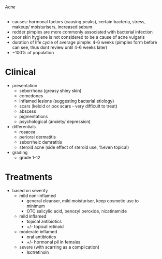 ###### Acne
- causes: hormonal factors (causing peaks), certain bacteria, stress, makeup/ moisturisers, increased sebum
- redder pimples are more commonly associated with bacterial infection
- poor skin hygiene is not considered to be a cause of acne vulgaris
- duration of life cycle of average pimple: 4-6 weeks (pimples form before can see, thus dont review until 4-6 weeks later)
- ~100% of population 


# Clinical
- presentation
    + seborrhoea (greasy shiny skin)
    + comedones
    + inflamed lesions (suggesting bacterial etiology)
    + scars (keloid or pox scars - very difficult to treat)
    + abscess
    + pigmentations
    + psychological (anxiety/ depression)
- differentials
    + rosacea
    + perioral dermatitis
    + seborrheic demratitis
    + steroid acne (side effect of steroid use, %even topical)
- grading
    + grade 1-12

# Treatments
- based on severity
    + mild non-inflamed
        * general cleanser, mild moisturiser, keep cosmetic use to minimum
        * OTC salicylic acid, benozyl peroxide, nicatinamide
    + mild inflamed
        * topical antibiotics
        * +/- topical retinoid
    + moderate inflamed
        * oral antibiotics
        * +/- hormonal pil in females
    + severe (with scarring as a complication)
        * Isotretinoin 

